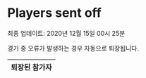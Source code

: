 # Players sent off
최종 업데이트: 2020년 12월 15일 00시 25분


경기 중 오류가 발생하는 경우 자동으로 퇴장됩니다.


| 퇴장된 참가자 |
|:---:|